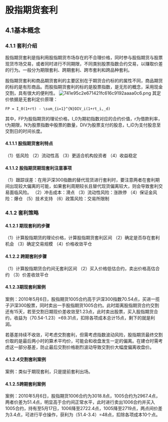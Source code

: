 # 股指期货套利



## 4.1基本概念

### 4.1.1 套利介绍

股指期货套利是指利用股指期货市场存在的不合理价格，同时参与股指期货与股票现货市场交易，或者同时进行不同期限，不同类别股票指数合约交易，以赚取价差的行为。一般分为期限套利、跨期套利、跨市套利和跨品种套利。

股指期货套利和商品期货套利的主要区别在于期货合约标的的属性不同，商品期货的标的是有形商品。而股指期货套利的标的是股票指数，是无形的概念，采用现金交割，具有很大的便利性。
![741e95c2e671421fc616c9192aaaa0c6.png](en-resource://database/511:0)
其定价依据是无套利定价原理：

```
FP = I_0(1+rt) - \sum_{i=1}^{N}DIV_i(1+rt_i,_d)
```

其中，FP为股指期货的理论价格，I_0为期初指数对应的合约价值，r为借款利率，t为期限，N为股票指数中股票的数量，DIV为股票支付的股息，t_iD为支付股息至交割日的时间长度。
#### 4.1.1.1 股指期货套利特点
（1）低风险
（2）流动性高
（3）更适合机构投资者
（4）收益稳定
#### 4.1.1.2 股指期货期现套利注意事项
（1）跟踪误差：在用沪深300指数的替代现货进行套利时，要注意两者在套利期间出现较大偏离的可能，如果套利周期较长且替代现货偏离较大，则会导致套利交易面临风险。
（2）冲击成本：滑点
（3）流动性风险：涨跌停
（4）保证金风险：爆仓
（5）技术支持
（6）政策风险：交易所限制

### 4.1.2 套利策略
#### 4.1.2.1 期现套利的步骤

（1）计算股指期货的理论价格，计算股指期货套利区间
（2）确定是否存在套利机会
（3）确定交易规模
（4）价格收敛平仓

#### 4.1.2.2 跨期套利步骤
（1）计算股指期货合约间无套利区间
（2）买入价格低估合约，卖出价格高估合约
（3）价差收敛平仓

#### 4.1.2.3期现套利案例

案例：2010年5月6日，股指期货1005合约高于沪深300指数70.54点，买进一揽子沪深300股票，同时卖出一手股指期货1005合约。此时距离股指期货合约交割还有15天，若至交割日期现价差收敛至1.23点，此时卖出股票，买入股指期货合约，收益为（70.54-1.23）=69.31点，扣除各项成本总计15点，剩下的就是利润。

若基差持续不收敛，可考虑交割套利，但需考虑指数波动风险，股指期货最终交割价取的是最后两小时的算术平均价，可能会和收盘发生一定的偏离。在建仓时需考虑这一部分基差，防止最后交割价格剧烈波动导致交割价大幅度偏离收盘价。

#### 4.1.2.4交割套利案例

案例：类似于期现套利，只是提前套利出场。

#### 4.1.2.5跨期套利案例
案例：2010年5月6日，股指期货1006合约为3018.8点，1005合约为2967.4点，两者价差为51.4点，明显高于合约间正常水平，此时进行卖出1006合约并买入1005合约，持有至5月17日，1006降至2722.4点，1005降至2719点，两点间价差为3.4点，可进行平仓操作，获利为（51.4-3.4）=48点，扣除各项成本10个点。